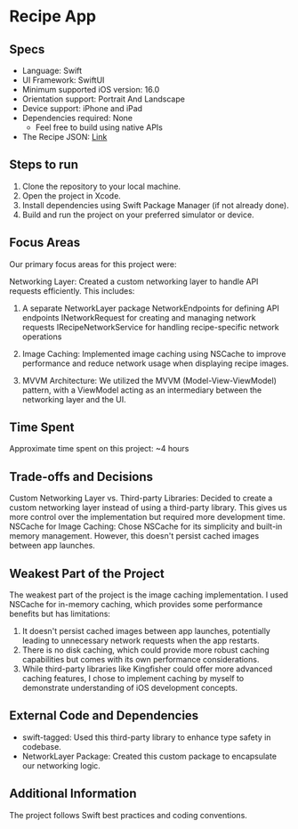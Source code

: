 # Recipe App

## Specs

* Language: Swift
* UI Framework: SwiftUI
* Minimum supported iOS version: 16.0
* Orientation support: Portrait And Landscape
* Device support: iPhone and iPad
* Dependencies required: None
    * Feel free to build using native APIs
* The Recipe JSON: [Link](https://d3jbb8n5wk0qxi.cloudfront.net/recipes.json)

## Steps to run

1. Clone the repository to your local machine.
2. Open the project in Xcode.
3. Install dependencies using Swift Package Manager (if not already done).
4. Build and run the project on your preferred simulator or device.

## Focus Areas
Our primary focus areas for this project were:

Networking Layer: Created a custom networking layer to handle API requests efficiently. This includes:

1. A separate NetworkLayer package
NetworkEndpoints for defining API endpoints
INetworkRequest for creating and managing network requests
IRecipeNetworkService for handling recipe-specific network operations


2. Image Caching: Implemented image caching using NSCache to improve performance and reduce network usage when displaying recipe images.
3. MVVM Architecture: We utilized the MVVM (Model-View-ViewModel) pattern, with a ViewModel acting as an intermediary between the networking layer and the UI.

## Time Spent
Approximate time spent on this project: ~4 hours

## Trade-offs and Decisions

Custom Networking Layer vs. Third-party Libraries: Decided to create a custom networking layer instead of using a third-party library. This gives us more control over the implementation but required more development time.
NSCache for Image Caching: Chose NSCache for its simplicity and built-in memory management. However, this doesn't persist cached images between app launches.

## Weakest Part of the Project

The weakest part of the project is the image caching implementation. I used NSCache for in-memory caching, which provides some performance benefits but has limitations:

1. It doesn't persist cached images between app launches, potentially leading to unnecessary network requests when the app restarts.
2. There is no disk caching, which could provide more robust caching capabilities but comes with its own performance considerations.
3. While third-party libraries like Kingfisher could offer more advanced caching features, I chose to implement caching by myself to demonstrate understanding of iOS development concepts.

## External Code and Dependencies

* swift-tagged: Used this third-party library to enhance type safety in codebase.
* NetworkLayer Package: Created this custom package to encapsulate our networking logic.

## Additional Information

The project follows Swift best practices and coding conventions.